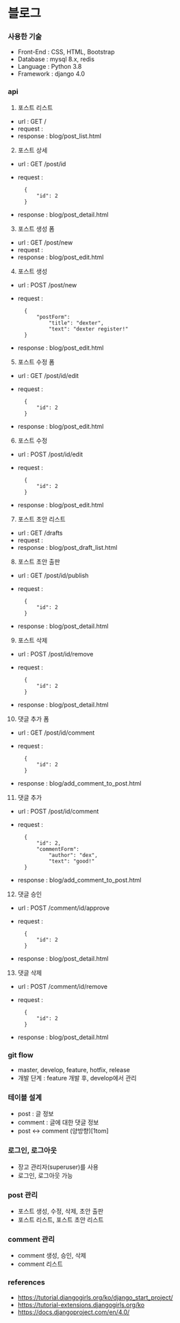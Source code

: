 # 블로그

### 사용한 기술
* Front-End : CSS, HTML, Bootstrap
* Database : mysql 8.x, redis
* Language : Python 3.8
* Framework : django 4.0

### api
1. 포스트 리스트
* url : GET /
* request : 
* response : blog/post_list.html

2. 포스트 상세
* url : GET /post/id
* request :
 
        { 
            "id": 2 
        }
* response : blog/post_detail.html

3. 포스트 생성 폼
* url : GET /post/new
* request :
* response : blog/post_edit.html

4. 포스트 생성
* url : POST /post/new
* request :
 
        { 
            "postForm":
                "title": "dexter", 
                "text": "dexter register!" 
        }
* response : blog/post_edit.html

5. 포스트 수정 폼
* url : GET /post/id/edit
* request :
 
        { 
            "id": 2 
        }
* response : blog/post_edit.html

6. 포스트 수정
* url : POST /post/id/edit
* request :
 
        { 
            "id": 2 
        }
* response : blog/post_edit.html

7. 포스트 초안 리스트
* url : GET /drafts
* request :
* response : blog/post_draft_list.html

8. 포스트 초안 출판
* url : GET /post/id/publish
* request :
 
        { 
            "id": 2 
        }
* response : blog/post_detail.html

9. 포스트 삭제
* url : POST /post/id/remove
* request :
 
        { 
            "id": 2 
        }
* response : blog/post_detail.html

10. 댓글 추가 폼
* url : GET /post/id/comment
* request :
 
        { 
            "id": 2 
        }
* response : blog/add_comment_to_post.html

11. 댓글 추가
* url : POST /post/id/comment
* request :
 
        { 
            "id": 2, 
            "commentForm": 
                "author": "dex", 
                "text": "good!" 
        }
* response : blog/add_comment_to_post.html

12. 댓글 승인
* url : POST /comment/id/approve
* request :
 
        { 
            "id": 2
        }
* response : blog/post_detail.html

13. 댓글 삭제
* url : POST /comment/id/remove
* request :
 
        { 
            "id": 2
        }
* response : blog/post_detail.html

### git flow
* master, develop, feature, hotfix, release
* 개발 단계 : feature 개발 후, develop에서 관리

### 테이블 설계
* post : 글 정보
* comment : 글에 대한 댓글 정보
* post <-> comment (양방향)[1tom]

### 로그인, 로그아웃
* 장고 관리자(superuser)를 사용
* 로그인, 로그아웃 가능

### post 관리
* 포스트 생성, 수정, 삭제, 초안 출판
* 포스트 리스트, 포스트 초안 리스트

### comment 관리
* comment 생성, 승인, 삭제
* comment 리스트 

### references
* https://tutorial.djangogirls.org/ko/django_start_project/
* https://tutorial-extensions.djangogirls.org/ko
* https://docs.djangoproject.com/en/4.0/